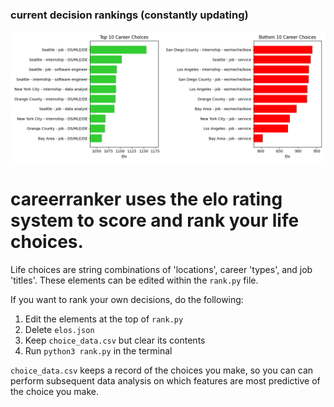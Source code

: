 ### current decision rankings (constantly updating)
![summary_stats](summary_stats.png)

# careerranker uses the elo rating system to score and rank your life choices.

Life choices are string combinations of 'locations', career 'types', and job 'titles'. These elements can be edited within the ```rank.py``` file.

If you want to rank your own decisions, do the following:
1. Edit the elements at the top of ```rank.py```
2. Delete ```elos.json```
3. Keep ```choice_data.csv``` but clear its contents
4. Run ```python3 rank.py``` in the terminal

```choice_data.csv``` keeps a record of the choices you make, so you can can perform subsequent data analysis on which features are most predictive of the choice you make.

